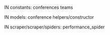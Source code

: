 IN constants:
  conferences
  teams

IN models:
  conference
  helpers/constructor

IN scraper/scraper/spiders:
  performance_spider
